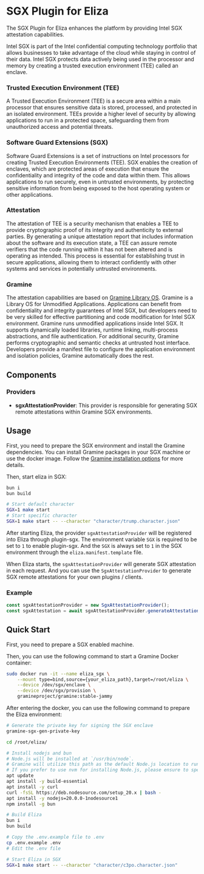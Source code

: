 # SGX Plugin for Eliza

The SGX Plugin for Eliza enhances the platform by providing Intel SGX attestation capabilities.

Intel SGX is part of the Intel confidential computing technology portfolio that allows businesses to take advantage of the cloud while staying in control of their data. Intel SGX protects data actively being used in the processor and memory by creating a trusted execution environment (TEE) called an enclave.

### Trusted Execution Environment (TEE)

A Trusted Execution Environment (TEE) is a secure area within a main processor that ensures sensitive data is stored, processed, and protected in an isolated environment. TEEs provide a higher level of security by allowing applications to run in a protected space, safeguarding them from unauthorized access and potential threats.

### Software Guard Extensions (SGX)

Software Guard Extensions is a set of instructions on Intel processors for creating Trusted Execution Environments (TEE). SGX enables the creation of enclaves, which are protected areas of execution that ensure the confidentiality and integrity of the code and data within them. This allows applications to run securely, even in untrusted environments, by protecting sensitive information from being exposed to the host operating system or other applications.

### Attestation

The attestation of TEE is a security mechanism that enables a TEE to provide cryptographic proof of its integrity and authenticity to external parties. By generating a unique attestation report that includes information about the software and its execution state, a TEE can assure remote verifiers that the code running within it has not been altered and is operating as intended. This process is essential for establishing trust in secure applications, allowing them to interact confidently with other systems and services in potentially untrusted environments.

### Gramine

The attestation capabilities are based on [Gramine Library OS](https://github.com/gramineproject/gramine). Gramine is a Library OS for Unmodified Applications. Applications can benefit from confidentiality and integrity guarantees of Intel SGX, but developers need to be very skilled for effective partitioning and code modification for Intel SGX environment.
Gramine runs unmodified applications inside Intel SGX. It supports dynamically loaded libraries, runtime linking, multi-process abstractions, and file authentication. For additional security, Gramine performs cryptographic and semantic checks at untrusted host interface. Developers provide a manifest file to configure the application environment and isolation policies, Gramine automatically does the rest.

## Components

### Providers

- **sgxAttestationProvider**: This provider is responsible for generating SGX remote attestations within Gramine SGX environments.

## Usage

First, you need to prepare the SGX environment and install the Gramine dependencies.
You can install Gramine packages in your SGX machine or use the docker image. Follow the [Gramine installation options](https://gramine.readthedocs.io/en/latest/installation.html) for more details.

Then, start eliza in SGX:

```bash
bun i
bun build

# Start default character
SGX=1 make start
# Start specific character
SGX=1 make start -- --character "character/trump.character.json"
```

After starting Eliza, the provider `sgxAttestationProvider` will be registered into Eliza through plugin-sgx. The environment variable `SGX` is required to be set to `1` to enable plugin-sgx. And the `SGX` is always set to `1` in the SGX environment through the `eliza.manifest.template` file.

When Eliza starts, the `sgxAttestationProvider` will generate SGX attestation in each request. And you can use the `SgxAttestationProvider` to generate SGX remote attestations for your own plugins / clients.

### Example

```typescript
const sgxAttestationProvider = new SgxAttestationProvider();
const sgxAttestation = await sgxAttestationProvider.generateAttestation(userReport);
```

## Quick Start

First, you need to prepare a SGX enabled machine.

Then, you can use the following command to start a Gramine Docker container:

```bash
sudo docker run -it --name eliza_sgx \
    --mount type=bind,source={your_eliza_path},target=/root/eliza \
    --device /dev/sgx/enclave \
    --device /dev/sgx/provision \
    gramineproject/gramine:stable-jammy
```

After entering the docker, you can use the following command to prepare the Eliza environment:

```bash
# Generate the private key for signing the SGX enclave
gramine-sgx-gen-private-key

cd /root/eliza/

# Install nodejs and bun
# Node.js will be installed at `/usr/bin/node`.
# Gramine will utilize this path as the default Node.js location to run Eliza.
# If you prefer to use nvm for installing Node.js, please ensure to specify the Node.js path in the Makefile, as the installation path for nvm is not `/usr/bin/node`.
apt update
apt install -y build-essential
apt install -y curl
curl -fsSL https://deb.nodesource.com/setup_20.x | bash -
apt install -y nodejs=20.0.0-1nodesource1
npm install -g bun

# Build Eliza
bun i
bun build

# Copy the .env.example file to .env
cp .env.example .env
# Edit the .env file

# Start Eliza in SGX
SGX=1 make start -- --character "character/c3po.character.json"
```
